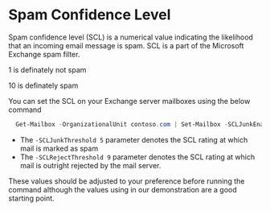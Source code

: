 # Spam Confidence Level

Spam confidence level (SCL) is a numerical value indicating the likelihood that an incoming email message is spam. SCL is a part of the Microsoft Exchange spam filter.

1 is definately not spam

10 is definately spam

You can set the SCL on your Exchange server mailboxes using the below command

```powershell
  Get-Mailbox -OrganizationalUnit contoso.com | Set-Mailbox -SCLJunkEnabled $true -SCLJunkThreshold 5 -SCLRejectEnabled $true -SCLRejectThreshold 9
```

* The `-SCLJunkThreshold 5` parameter denotes the SCL rating at which mail is marked as spam
* The `-SCLRejectThreshold 9` parameter denotes the SCL rating at which mail is outright rejected by the mail server.

These values should be adjusted to your preference before running the command although the values using in our demonstration are a good starting point.
